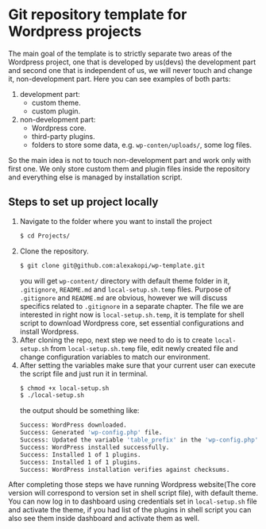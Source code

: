 # Git repository template for Wordpress projects
The main goal of the template is to strictly separate two areas of the Wordpress project, one that is developed by us(devs) 
the development part and second one that is independent of us, we will never touch and change it, non-development part. Here
you can see examples of both parts:
   1. development part:
      - custom theme.
      - custom plugin.
   2. non-development part:
      - Wordpress core.
      - third-party plugins.
      - folders to store some data, e.g. `wp-conten/uploads/`, some log files.

So the main idea is not to touch non-development part and work only with first one. We only store custom them and plugin files 
inside the repository and everything else is managed by installation script.
      


## Steps to set up project locally
1. Navigate to the folder where you want to install the project
    ```bash
    $ cd Projects/
    ```
2. Clone the repository.
    ```bash
    $ git clone git@github.com:alexakopi/wp-template.git
    ```
   you will get `wp-content/` directory with default theme folder in it, `.gitignore`, `README.md` and `local-setup.sh.temp` files.
   Purpose of `.gitignore` and `README.md` are obvious, however we will discuss specifics related to `.gitignore` in a separate chapter.
   The file we are interested in right now is `local-setup.sh.temp`, it is template for shell script to download Wordpress core, 
   set essential configurations and install Wordpress.
3. After cloning the repo, next step we need to do is to create `local-setup.sh` from `local-setup.sh.temp` file, edit newly created file 
   and change configuration variables to match our environment.
4. After setting the variables make sure that your current user can execute the script file and just run it in terminal.
    ```bash
    $ chmod +x local-setup.sh
    $ ./local-setup.sh
    ```
   the output should be something like:
   ```bash
   Success: WordPress downloaded.
   Success: Generated 'wp-config.php' file.
   Success: Updated the variable 'table_prefix' in the 'wp-config.php' file with the value 'frtech_'.
   Success: WordPress installed successfully.
   Success: Installed 1 of 1 plugins.
   Success: Installed 1 of 1 plugins.
   Success: WordPress installation verifies against checksums.
   ```
After completing those steps we have running Wordpress website(The core version will correspond to version set in shell script file),
with default theme. You can now log in to dashboard using credentials set in `local-setup.sh` file and activate the theme, if you had list
of the plugins in shell script you can also see them inside dashboard and activate them as well.
